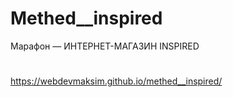 # Methed__inspired
Марафон — ИНТЕРНЕТ-МАГАЗИН INSPIRED
#
https://webdevmaksim.github.io/methed__inspired/
